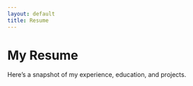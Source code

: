 ```yaml
---
layout: default
title: Resume
---
```


<div class="resume-overlay">
  <h1>My Resume</h1>
  <p>Here’s a snapshot of my experience, education, and projects.</p>
</div>
